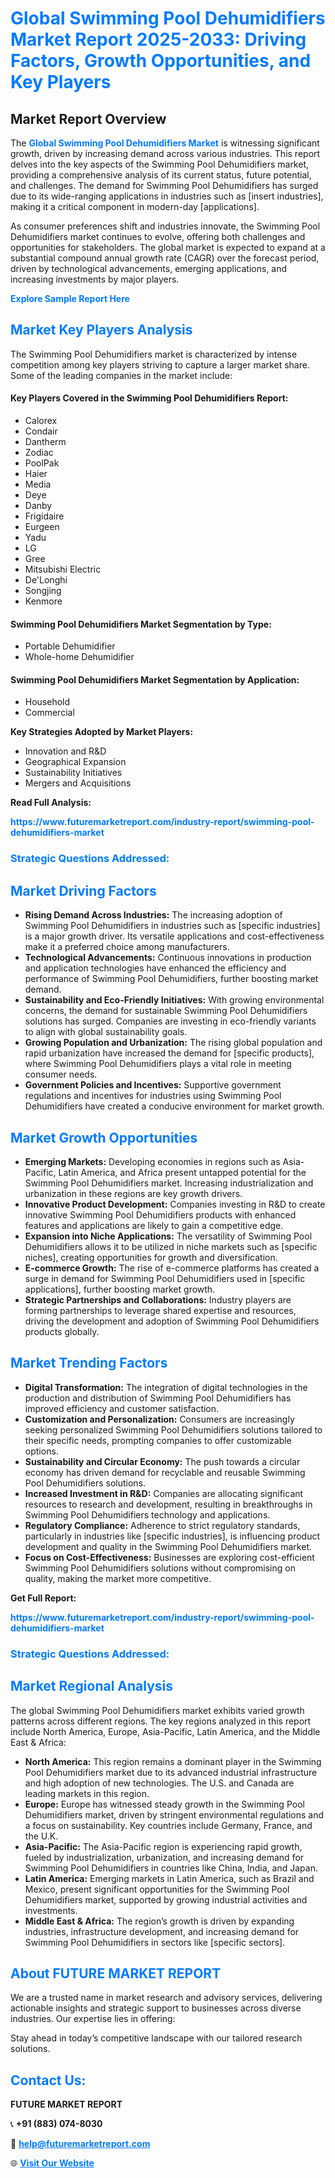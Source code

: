 <h1 style="color: #007BFF;">Global Swimming Pool Dehumidifiers Market Report 2025-2033: Driving Factors, Growth Opportunities, and Key Players</h1>

<section id="overview">
<h2>Market Report Overview</h2>
<p>The <a href="https://www.futuremarketreport.com/industry-report/swimming-pool-dehumidifiers-market" style="color: #007BFF; text-decoration: none;"><strong>Global Swimming Pool Dehumidifiers Market</strong></a> is witnessing significant growth, driven by increasing demand across various industries. This report delves into the key aspects of the Swimming Pool Dehumidifiers market, providing a comprehensive analysis of its current status, future potential, and challenges. The demand for Swimming Pool Dehumidifiers has surged due to its wide-ranging applications in industries such as [insert industries], making it a critical component in modern-day [applications].</p>
<p>As consumer preferences shift and industries innovate, the Swimming Pool Dehumidifiers market continues to evolve, offering both challenges and opportunities for stakeholders. The global market is expected to expand at a substantial compound annual growth rate (CAGR) over the forecast period, driven by technological advancements, emerging applications, and increasing investments by major players.</p>
</section>

<section id="overview">
<p><a href="https://www.futuremarketreport.com/request-sample/reportId=60380" style="color: #007BFF; text-decoration: none;"><strong>Explore Sample Report Here</strong></a></p>
</section>

<section id="key-players">
<h2 style="color: #007BFF;">Market Key Players Analysis</h2>
<p>The Swimming Pool Dehumidifiers market is characterized by intense competition among key players striving to capture a larger market share. Some of the leading companies in the market include:</p>
<h4>Key Players Covered in the Swimming Pool Dehumidifiers Report:</h4>
<ul><li>Calorex</li><li>Condair</li><li>Dantherm</li><li>Zodiac</li><li>PoolPak</li><li>Haier</li><li>Media</li><li>Deye</li><li>Danby</li><li>Frigidaire</li><li>Eurgeen</li><li>Yadu</li><li>LG</li><li>Gree</li><li>Mitsubishi Electric</li><li>De&#039;Longhi</li><li>Songjing</li><li>Kenmore</li></ul>
<h4>Swimming Pool Dehumidifiers Market Segmentation by Type:</h4>
<ul><li>Portable Dehumidifier</li><li>Whole-home Dehumidifier</li></ul>

<h4>Swimming Pool Dehumidifiers Market Segmentation by Application:</h4>
<ul><li>Household</li><li>Commercial</li></ul>
<p><strong>Key Strategies Adopted by Market Players:</strong></p>
<ul>
<li>Innovation and R&D</li>
<li>Geographical Expansion</li>
<li>Sustainability Initiatives</li>
<li>Mergers and Acquisitions</li>
</ul>
</section>

<section>
<p><strong>Read Full Analysis: </strong></p><a href="https://www.futuremarketreport.com/industry-report/swimming-pool-dehumidifiers-market" style="color: #007BFF; text-decoration: none;"><strong>https://www.futuremarketreport.com/industry-report/swimming-pool-dehumidifiers-market</strong></a>
<h3 style="color: #007BFF;">Strategic Questions Addressed:</h3>
</section>

<section id="driving-factors">
<h2 style="color: #007BFF;">Market Driving Factors</h2>
<ul>
<li><strong>Rising Demand Across Industries:</strong> The increasing adoption of Swimming Pool Dehumidifiers in industries such as [specific industries] is a major growth driver. Its versatile applications and cost-effectiveness make it a preferred choice among manufacturers.</li>
<li><strong>Technological Advancements:</strong> Continuous innovations in production and application technologies have enhanced the efficiency and performance of Swimming Pool Dehumidifiers, further boosting market demand.</li>
<li><strong>Sustainability and Eco-Friendly Initiatives:</strong> With growing environmental concerns, the demand for sustainable Swimming Pool Dehumidifiers solutions has surged. Companies are investing in eco-friendly variants to align with global sustainability goals.</li>
<li><strong>Growing Population and Urbanization:</strong> The rising global population and rapid urbanization have increased the demand for [specific products], where Swimming Pool Dehumidifiers plays a vital role in meeting consumer needs.</li>
<li><strong>Government Policies and Incentives:</strong> Supportive government regulations and incentives for industries using Swimming Pool Dehumidifiers have created a conducive environment for market growth.</li>
</ul>
</section>

<section id="growth-opportunities">
<h2 style="color: #007BFF;">Market Growth Opportunities</h2>
<ul>
<li><strong>Emerging Markets:</strong> Developing economies in regions such as Asia-Pacific, Latin America, and Africa present untapped potential for the Swimming Pool Dehumidifiers market. Increasing industrialization and urbanization in these regions are key growth drivers.</li>
<li><strong>Innovative Product Development:</strong> Companies investing in R&D to create innovative Swimming Pool Dehumidifiers products with enhanced features and applications are likely to gain a competitive edge.</li>
<li><strong>Expansion into Niche Applications:</strong> The versatility of Swimming Pool Dehumidifiers allows it to be utilized in niche markets such as [specific niches], creating opportunities for growth and diversification.</li>
<li><strong>E-commerce Growth:</strong> The rise of e-commerce platforms has created a surge in demand for Swimming Pool Dehumidifiers used in [specific applications], further boosting market growth.</li>
<li><strong>Strategic Partnerships and Collaborations:</strong> Industry players are forming partnerships to leverage shared expertise and resources, driving the development and adoption of Swimming Pool Dehumidifiers products globally.</li>
</ul>
</section>

<section id="trending-factors">
<h2 style="color: #007BFF;">Market Trending Factors</h2>
<ul>
<li><strong>Digital Transformation:</strong> The integration of digital technologies in the production and distribution of Swimming Pool Dehumidifiers has improved efficiency and customer satisfaction.</li>
<li><strong>Customization and Personalization:</strong> Consumers are increasingly seeking personalized Swimming Pool Dehumidifiers solutions tailored to their specific needs, prompting companies to offer customizable options.</li>
<li><strong>Sustainability and Circular Economy:</strong> The push towards a circular economy has driven demand for recyclable and reusable Swimming Pool Dehumidifiers solutions.</li>
<li><strong>Increased Investment in R&D:</strong> Companies are allocating significant resources to research and development, resulting in breakthroughs in Swimming Pool Dehumidifiers technology and applications.</li>
<li><strong>Regulatory Compliance:</strong> Adherence to strict regulatory standards, particularly in industries like [specific industries], is influencing product development and quality in the Swimming Pool Dehumidifiers market.</li>
<li><strong>Focus on Cost-Effectiveness:</strong> Businesses are exploring cost-efficient Swimming Pool Dehumidifiers solutions without compromising on quality, making the market more competitive.</li>
</ul>
</section>

<section>
<p><strong>Get Full Report: </strong></p><a href="https://www.futuremarketreport.com/industry-report/swimming-pool-dehumidifiers-market" style="color: #007BFF; text-decoration: none;"><strong>https://www.futuremarketreport.com/industry-report/swimming-pool-dehumidifiers-market</strong></a>
<h3 style="color: #007BFF;">Strategic Questions Addressed:</h3>
</section>


<section id="regional-analysis">
<h2 style="color: #007BFF;">Market Regional Analysis</h2>
<p>The global Swimming Pool Dehumidifiers market exhibits varied growth patterns across different regions. The key regions analyzed in this report include North America, Europe, Asia-Pacific, Latin America, and the Middle East & Africa:</p>
<ul>
<li><strong>North America:</strong> This region remains a dominant player in the Swimming Pool Dehumidifiers market due to its advanced industrial infrastructure and high adoption of new technologies. The U.S. and Canada are leading markets in this region.</li>
<li><strong>Europe:</strong> Europe has witnessed steady growth in the Swimming Pool Dehumidifiers market, driven by stringent environmental regulations and a focus on sustainability. Key countries include Germany, France, and the U.K.</li>
<li><strong>Asia-Pacific:</strong> The Asia-Pacific region is experiencing rapid growth, fueled by industrialization, urbanization, and increasing demand for Swimming Pool Dehumidifiers in countries like China, India, and Japan.</li>
<li><strong>Latin America:</strong> Emerging markets in Latin America, such as Brazil and Mexico, present significant opportunities for the Swimming Pool Dehumidifiers market, supported by growing industrial activities and investments.</li>
<li><strong>Middle East & Africa:</strong> The region’s growth is driven by expanding industries, infrastructure development, and increasing demand for Swimming Pool Dehumidifiers in sectors like [specific sectors].</li>
</ul>
</section>

<footer>
<h2 style="color: #007BFF;">About FUTURE MARKET REPORT</h2>
<p>We are a trusted name in market research and advisory services, delivering actionable insights and strategic support to businesses across diverse industries. Our expertise lies in offering:</p>

<p>Stay ahead in today’s competitive landscape with our tailored research solutions.</p>

<h2 style="color: #007BFF;">Contact Us:</h2>
<p><strong>FUTURE MARKET REPORT</strong></p>
<p>📞 <strong>+91 (883) 074-8030</strong></p>
<p>📧 <strong><a href="mailto:help@futuremarketreport.com" style="color: #007BFF;">help@futuremarketreport.com</a></strong></p>
<p>🌐 <strong><a href="https://www.futuremarketreport.com/" style="color: #007BFF;">Visit Our Website</a></strong></p>
</footer>